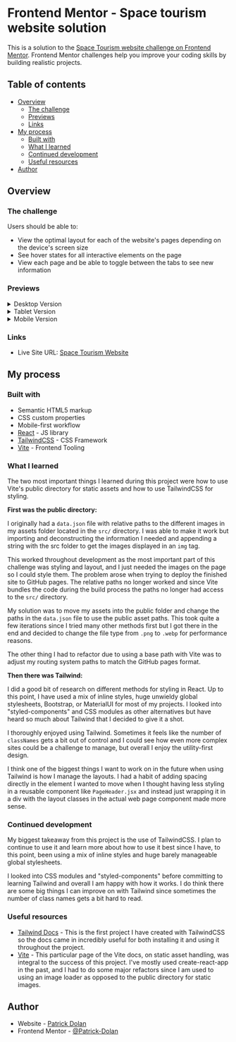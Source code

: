 # Frontend Mentor - Space tourism website solution

This is a solution to the [Space Tourism website challenge on Frontend Mentor](https://www.frontendmentor.io/challenges/space-tourism-multipage-website-gRWj1URZ3). Frontend Mentor challenges help you improve your coding skills by building realistic projects. 

## Table of contents

- [Overview](#overview)
  - [The challenge](#the-challenge)
  - [Previews](#previews)
  - [Links](#links)
- [My process](#my-process)
  - [Built with](#built-with)
  - [What I learned](#what-i-learned)
  - [Continued development](#continued-development)
  - [Useful resources](#useful-resources)
- [Author](#author)

## Overview

### The challenge

Users should be able to:

- View the optimal layout for each of the website's pages depending on the device's screen size
- See hover states for all interactive elements on the page
- View each page and be able to toggle between the tabs to see new information

### Previews

<details>
<summary>Desktop Version</summary>

<img src="./previews/Desktop.gif" alt="Desktop Version" height="300">
</details>

<details>
<summary>Tablet Version</summary>

<img src="./previews/Tablet.gif" alt="Tablet Version" height="300">
</details>

<details>
<summary>Mobile Version</summary>

<img src="./previews/Mobile.gif" alt="Mobile Version" height="300">
</details>


### Links

<!-- - Solution URL: [Add solution URL here](https://your-solution-url.com) -->
- Live Site URL: [Space Tourism Website](https://patrick-dolan.github.io/space-tourism-website/)

## My process

### Built with

- Semantic HTML5 markup
- CSS custom properties
- Mobile-first workflow
- [React](https://reactjs.org/) - JS library
- [TailwindCSS](https://tailwindcss.com/) - CSS Framework
- [Vite](https://vitejs.dev/) - Frontend Tooling

### What I learned

The two most important things I learned during this project were how to use Vite's public directory for static assets and how to use TailwindCSS for styling. 

**First was the public directory:**

I originally had a `data.json` file with relative paths to the different images in my assets folder located in the `src/` directory. I was able to make it work but importing and deconstructing the information I needed and appending a string with the src folder to get the images displayed in an `img` tag. 

This worked throughout development as the most important part of this challenge was styling and layout, and I just needed the images on the page so I could style them. The problem arose when trying to deploy the finished site to GitHub pages. The relative paths no longer worked and since Vite bundles the code during the build process the paths no longer had access to the `src/` directory. 

My solution was to move my assets into the public folder and change the paths in the `data.json` file to use the public asset paths. This took quite a few iterations since I tried many other methods first but I got there in the end and decided to change the file type from `.png` to `.webp` for performance reasons.

The other thing I had to refactor due to using a base path with Vite was to adjust my routing system paths to match the GitHub pages format. 

**Then there was Tailwind:**

I did a good bit of research on different methods for styling in React. Up to this point, I have used a mix of inline styles, huge unwieldy global stylesheets, Bootstrap, or MaterialUI for most of my projects. I looked into "styled-components" and CSS modules as other alternatives but have heard so much about Tailwind that I decided to give it a shot. 

I thoroughly enjoyed using Tailwind. Sometimes it feels like the number of `classNames` gets a bit out of control and I could see how even more complex sites could be a challenge to manage, but overall I enjoy the utility-first design. 

I think one of the biggest things I want to work on in the future when using Tailwind is how I manage the layouts. I had a habit of adding spacing directly in the element I wanted to move when I thought having less styling in a reusable component like `PageHeader.jsx` and instead just wrapping it in a div with the layout classes in the actual web page component made more sense.

### Continued development

My biggest takeaway from this project is the use of TailwindCSS. I plan to continue to use it and learn more about how to use it best since I have, to this point, been using a mix of inline styles and huge barely manageable global stylesheets. 

I looked into CSS modules and "styled-components" before committing to learning Tailwind and overall I am happy with how it works. I do think there are some big things I can improve on with Tailwind since sometimes the number of class names gets a bit hard to read.

### Useful resources

- [Tailwind Docs](https://tailwindcss.com/docs/installation) - This is the first project I have created with TailwindCSS so the docs came in incredibly useful for both installing it and using it throughout the project. 
- [Vite](https://vitejs.dev/guide/assets.html#static-asset-handling) - This particular page of the Vite docs, on static asset handling, was integral to the success of this project. I've mostly used create-react-app in the past, and I had to do some major refactors since I am used to using an image loader as opposed to the public directory for static images. 

## Author

- Website - [Patrick Dolan](https://patrickdolan.dev/)
- Frontend Mentor - [@Patrick-Dolan](https://www.frontendmentor.io/profile/Patrick-Dolan)